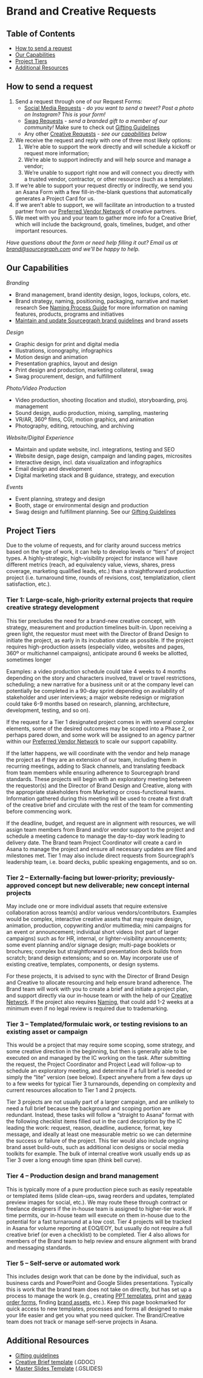 # Brand and Creative Requests

## Table of Contents

- [How to send a request](#how-to-send-a-request)
- [Our Capabilities](#our-capabilities)
- [Project Tiers](#project-tiers)
- [Additional Resources](#additional-resources)


## How to send a request

1. Send a request through one of our Request Forms: 
    * [Social Media Requests](https://form.asana.com?k=iaHgTYAJiueNE5zlGxalqw&d=7195383522959) - *do you want to send a tweet? Post a photo on Instagram? This is your form!*
    * [Swag Requests](https://form.asana.com?k=ysBKSzSA2xjRifqqEvFbJQ&d=7195383522959) - *send a branded gift to a member of our community!* Make sure to check out [Gifting Guidelines](https://about.sourcegraph.com/handbook/marketing/brand/gifting_guidelines)
    * Any other [Creative Requests](https://form.asana.com?k=Zv_DWGDitZCYr0FXY3bvHg&d=7195383522959) - *see our [capabilities](#our-capabilities) below*
2. We receive the request and reply with one of three most likely options:
	1. We’re able to support the work directly and will schedule a kickoff or request more information;
	1. We’re able to support indirectly and will help source and manage a vendor;
	1. We’re unable to support right now and will connect you directly with a trusted vendor, contractor, or other resource (such as a template).
3. If we’re able to support your request directly or indirectly, we send you an Asana Form with a few fill-in-the-blank questions that automatically generates a Project Card for us.
4. If we aren’t able to support, we will facilitate an introduction to a trusted partner from our [Preferred Vendor Network](https://about.sourcegraph.com/handbook/marketing/brand/production_process#sourcegraph-preferred-vendor-network) of creative partners.
5. We meet with you and your team to gather more info for a Creative Brief, which will include the background, goals, timelines, budget, and other important resources.

*Have questions about the form or need help filling it out? Email us at brand@sourcegraph.com and we'll be happy to help.*

## Our Capabilities

*Branding*
- Brand management, brand identity design, logos, lockups, colors, etc.
- Brand strategy, naming, positioning, packaging, narrative and market research
See [Naming Process Guide](naming_process_for_products_features_and_programs.md) for more information on naming features, products, programs and initiatives
- [Maintain and update Sourcegraph brand guidelines](brand_guidelines.md) and brand assets

*Design*
- Graphic design for print and digital media
- Illustrations, iconography, infographics
- Motion design and animation
- Presentation graphics, layout and design
- Print design and production, marketing collateral, swag
- Swag procurement, design, and fulfillment

*Photo/Video Production*
- Video production, shooting (location and studio), storyboarding, proj. management
- Sound design, audio production, mixing, sampling, mastering
- VR/AR, 360º films, CGI, motion graphics, and animation
- Photography, editing, retouching, and archiving

*Website/Digital Experience*
- Maintain and update website, incl. integrations, testing and SEO
- Website design, page design, campaign and landing pages, microsites
- Interactive design, incl. data visualization and infographics
- Email design and development
- Digital marketing stack and B guidance, strategy, and execution

*Events*
- Event planning, strategy and design
- Booth, stage or environmental design and production
- Swag design and fulfillment planning. See our [Gifting Guidelines](gifting_guidelines.md)

## Project Tiers 

Due to the volume of requests, and for clarity around success metrics based on the type of work, it can help to develop levels or “tiers” of project types. A highly-strategic, high-visibility project for instance will have different metrics (reach, ad equivalency value, views, shares, press coverage, marketing qualified leads, etc.) than a straightforward production project (i.e. turnaround time, rounds of revisions, cost, templatization, client satisfaction, etc.).

### Tier 1: Large-scale, high-priority external projects that require creative strategy development

This tier precludes the need for a brand-new creative concept, with strategy, measurement and production timelines built-in. Upon receiving a green light, the requestor must meet with the Director of Brand Design to initiate the project, as early in its incubation state as possible. If the project requires high-production assets (especially video, websites and pages, 360º or multichannel campaigns), anticipate around 6 weeks be allotted, sometimes longer 

Examples: a video production schedule could take 4 weeks to 4 months depending on the story and characters involved, travel or travel restrictions, scheduling; a new narrative for a business unit or at the company level can potentially be completed in a 90-day sprint depending on availability of stakeholder and user interviews; a major website redesign or migration could take 6-9 months based on research, planning, architecture, development, testing, and so on). 

If the request for a Tier 1 designated project comes in with several complex elements, some of the desired outcomes may be scoped into a Phase 2, or perhaps pared down, and some work will be assigned to an agency partner within our [Preferred Vendor Network](https://about.sourcegraph.com/handbook/marketing/brand/production_process#sourcegraph-preferred-vendor-network) to scale our support capability.

If the latter happens, we will coordinate with the vendor and help manage the project as if they are an extension of our team, including them in recurring meetings, adding to Slack channels, and translating feedback from team members while ensuring adherence to Sourcegraph brand standards. These projects will begin with an exploratory meeting between the requestor(s) and the Director of Brand Design and Creative, along with the appropriate stakeholders from Marketing or cross-functional teams. Information gathered during this meeting will be used to create a first draft of the creative brief and circulate with the rest of the team for commenting before commencing work.

If the deadline, budget, and request are in alignment with resources, we will assign team members from Brand and/or vendor support to the project and schedule a meeting cadence to manage the day-to-day work leading to delivery date. The Brand team Project Coordinator will create a card in Asana to manage the project and ensure all necessary updates are filed and milestones met. Tier 1 may also include direct requests from Sourcegraph’s leadership team, i.e. board decks, public speaking engagements, and so on.

### Tier 2 – Externally-facing but lower-priority; previously-approved concept but new deliverable; new concept internal projects

May include one or more individual assets that require extensive collaboration across team(s) and/or various vendors/contributors. Examples would be complex, interactive creative assets that may require design, animation, production, copywriting and/or multimedia; mini campaigns for an event or announcement; individual short videos (not part of larger campaigns) such as for HR, internal, or lighter-visibility announcements; some event planning and/or signage design; multi-page booklets or brochures; complex but straightforward presentation deck builds from scratch; brand design extensions; and so on. May incorporate use of existing creative, templates, components, or design systems.

For these projects, it is advised to sync with the Director of Brand Design and Creative to allocate resourcing and help ensure brand adherence. The Brand team will work with you to create a brief and initiate a project plan, and support directly via our in-house team or with the help of our [Creative Network](https://about.sourcegraph.com/handbook/marketing/brand/production_process#sourcegraph-preferred-vendor-network). If the project also requires [Naming](https://about.sourcegraph.com/handbook/marketing/brand/naming_process_for_products_features_and_programs), that could add 1-2 weeks at a minimum even if no legal review is required due to trademarking.

### Tier 3 – Templated/formulaic work, or testing revisions to an existing asset or campaign

This would be a project that may require some scoping, some strategy, and some creative direction in the beginning, but then is generally able to be executed on and managed by the IC working on the task. After submitting the request, the Project Coordinator and Project Lead will follow-up to schedule an exploratory meeting, and determine if a full brief is needed or simply the “lite” version (see below). Expect anywhere from a few days up to a few weeks for typical Tier 3 turnarounds, depending on complexity and current resources allocation to Tier 1 and 2 projects.

Tier 3 projects are not usually part of a larger campaign, and are unlikely to need a full brief because the background and scoping portion are redundant. Instead, these tasks will follow a “straight to Asana” format with the following checklist items filled out in the card description by the IC leading the work: request, reason, deadline, audience, format, key message, and ideally at least one measurable metric so we can determine the success or failure of the project. This tier would also include ongoing brand asset build-outs, such as additional icon designs or social media toolkits for example. The bulk of internal creative work usually ends up as Tier 3 over a long enough time span (think bell curve).

### Tier 4 – Production design and brand management

This is typically more of a pure production piece such as easily repeatable or templated items (slide clean-ups, swag reorders and updates, templated preview images for social, etc.). We may route these through contract or freelance designers if the in-house team is assigned to higher-tier work. If time permits, our in-house team will execute on them in-house due to the potential for a fast turnaround at a low cost. Tier 4 projects will be tracked in Asana for volume reporting at EOQ/EOY, but usually do not require a full creative brief (or even a checklist) to be completed. Tier 4 also allows for members of the Brand team to help review and ensure alignment with brand and messaging standards.

### Tier 5 – Self-serve or automated work

This includes design work that can be done by the individual, such as business cards and PowerPoint and Google Slides presentations. Typically this is work that the brand team does not take on directly, but has set up a process to manage the work (e.g., creating [PPT templates](https://docs.google.com/document/d/1iCCzdXtR8AkO2ehNS-zaDM-zgy337mYlQIvsF4cOssA/edit), print and [swag order forms](https://form.asana.com?k=ysBKSzSA2xjRifqqEvFbJQ&d=7195383522959), finding [brand assets](https://about.sourcegraph.com/handbook/marketing/brand/brand_guidelines), etc.). Keep this page bookmarked for quick access to new templates, processes and forms all designed to make your life easier and get you what you need quicker. The Brand/Creative team does not track or manage self-serve projects in Asana.


## Additional Resources

- [Gifting guidelines](gifting_guidelines.md)  
- [Creative Brief template](https://docs.google.com/document/d/1iCCzdXtR8AkO2ehNS-zaDM-zgy337mYlQIvsF4cOssA/edit) (.GDOC)
- [Master Slides Template](https://docs.google.com/presentation/d/18ovKYtoPhYV93rITNXEKZ2z5jlT9PSuXeJV3a8XlWuc/edit#slide=id.gd3ef0c1bfc_0_105) (.GSLIDES)
